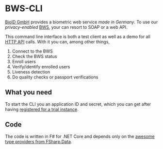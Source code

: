 # BWS-CLI

[BioID GmbH][bioid] provides a biometric web service *made in Germany*. To use our
*privacy-enabled* [BWS][], your can resort to SOAP or a web API.

This command line interface is both a test client as well as a demo for all
[HTTP API][api] calls. With it you can, among other things,

1. Connect to the BWS
2. Check the BWS status
3. Enroll users
4. Verify/identify enrolled users
5. Liveness detection
6. Do quality checks or passport verifications

## What you need

To start the CLI you an application ID and secret, which you can get after having
[registered for a trial instance][trial].

## Code

The code is written in F# for .NET Core and depends only on the
[awesome type providers from FSharp.Data][types].

[bioid]: https://www.bioid.com/
[bws]: https://www.bioid.com/bioid-web-service/
[api]: https://developer.bioid.com/bwsreference/web-api
[trial]: https://bwsportal.bioid.com/register
[types]: http://fsharp.github.io/FSharp.Data/library/JsonProvider.html
